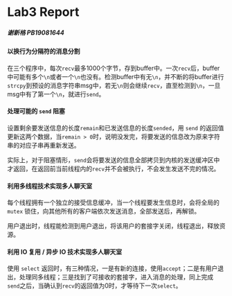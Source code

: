 # Lab3 Report

##### 谢新格 PB19081644

#### 以换行为分隔符的消息分割

在三个程序中，每次`recv`最多1000个字节，存到buffer中。一次`recv`后，buffer中可能有多个`\n`或者一个`\n`也没有。检测buffer中有无`\n`，并不断的将buffer进行`strcpy`到预设的消息字符串msg中，若无`\n`则会继续`recv`，直至检测到`\n`，一旦msg中有了第一个`\n`，就进行`send`。

#### 处理可能的 `send` 阻塞

设置剩余要发送信息的长度`remain`和已发送信息的长度`sended`，用 `send` 的返回值更新这两个数据，当`remain > 0`时，说明没发完，将要发送的信息改为原来字符串的对应子串再重新发送。

实际上，对于阻塞情形，`send`会将要发送的信息全部拷贝到内核的发送缓冲区中才返回，在返回前当前线程内的`recv`并不会被执行，不会发生发送不完的情况。

#### 利用多线程技术实现多人聊天室

每个线程拥有一个独立的接受信息缓冲，当一个线程要发生信息时，会将全局的 `mutex` 锁住，向其他所有的客户端依次发送消息，全部发送后，再解锁。

用户退出时，线程能检测到用户退出，将该用户的套接字关闭，线程退出，释放资源。

#### 利用 IO 复用 / 异步 IO 技术实现多人聊天室

使用 `select`  返回时，有三种情况，一是有新的连接，使用`accept`；二是有用户退出，处理同多线程；三是找到了可接收的套接字，进入消息的处理，同上完成`send`之后，当确认到`recv`的返回值为0时，才等待下一次`select`。

